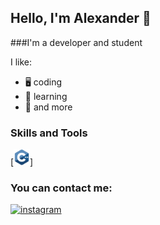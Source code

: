 ## Hello, I'm Alexander 👋

###I'm a developer and student

I like:
- 🖥️ coding
- 📖 learning
- 👦 and more


### Skills and Tools

[<img aligt ="left" alt="HTML" width="26px" src="https://raw.githubusercontent.com/github/explore/180320cffc25f4ed1bbdfd33d4db3a66eeeeb358/topics/cpp/cpp.png"/>]


### You can contact me:

[<img aligt ="left" alt="instagram" width="26px" src="![image](https://user-images.githubusercontent.com/75033218/206008976-9376759c-9fd3-4bbd-a85f-d904b7f63b88.png)
"/>][instagram]




[instagram]: https://www.instagram.com/_grizzly_103/
<!--
**FanaTicks/FanaTicks** is a ✨ _special_ ✨ repository because its `README.md` (this file) appears on your GitHub profile.

Here are some ideas to get you started:

- 🔭 I’m currently working on ...
- 🌱 I’m currently learning ...
- 👯 I’m looking to collaborate on ...
- 🤔 I’m looking for help with ...
- 💬 Ask me about ...
- 📫 How to reach me: ...
- 😄 Pronouns: ...
- ⚡ Fun fact: ...
-->
